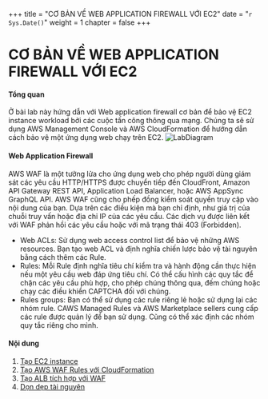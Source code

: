 +++
title = "CƠ BẢN VỀ WEB APPLICATION FIREWALL VỚI EC2"
date = "`r Sys.Date()`"
weight = 1
chapter = false
+++
# CƠ BẢN VỀ WEB APPLICATION FIREWALL VỚI EC2
#### Tổng quan
Ở bài lab này hứng dẫn với Web application firewall cơ bản để bảo vệ EC2 instance workload bởi các cuộc tấn công thông qua mạng. Chúng ta sẽ sử dụng AWS Management Console và AWS CloudFormation để hướng dẫn cách bảo vệ một ứng dụng web chạy trên EC2. 
![LabDiagram](/images/LabWAFBasic.png)
#### Web Application Firewall
AWS WAF là một tưởng lửa cho ứng dụng web cho phép người dùng giám sát các yêu cầu HTTP/HTTPS được chuyển tiếp đến CloudFront, Amazon API Gateway REST API,  Application Load Balancer, hoặc AWS AppSync GraphQL API. AWS WAF cũng cho phếp đồng kiểm soát quyền truy cập vào nội dung của bạn. Dựa trên các điều kiện mà bạn chỉ định, như giá trị của chuỗi truy vấn hoặc địa chỉ IP của các yêu cầu. Các dịch vụ được liên kết với WAF phản hồi các yêu cầu hoặc với mã trạng thái 403 (Forbidden).

- Web ACLs: Sử dụng web access control list để bảo vệ những AWS resources. Bạn tạo web ACL và định nghĩa chiến lược bảo vệ tài nguyên bằng cách thêm các Rule.
- Rules: Mỗi Rule định nghĩa tiêu chí kiểm tra và hành động cần thực hiện nếu một yêu cầu web đáp ứng tiêu chí. Có thể cấu hình các quy tắc để chặn các yêu cầu phù hợp, cho phép chúng thông qua, đếm chúng hoặc chạy các điều khiển CAPTCHA đối với chúng.
- Rules groups: Bạn có thể sử dụng các rule riêng lẻ hoặc sử dụng lại các nhóm rule. CAWS Managed Rules và AWS Marketplace sellers cung cấp các rule được quản lý để bạn sử dụng. Cũng có thể xác định các nhóm quy tắc riêng cho mình.

#### Nội dung
1. [Tạo EC2 instance](1-create-ec2)
2. [Tạo AWS WAF Rules với CloudFormation](2-create-waf-rules-with-cloudformation)
3. [Tạo ALB tích hợp với WAF](3-create-abl-waf-intergation)
4. [Dọn dẹp tài nguyên](4-clean)
